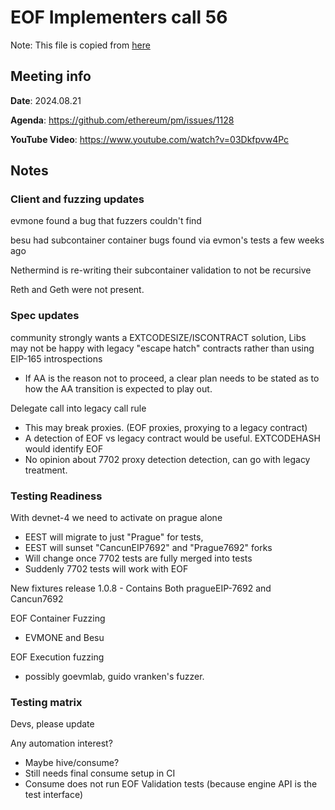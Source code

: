 # EOF Implementers call 56
Note: This file is copied from [here](https://github.com/ethereum/pm/issues/1128#issuecomment-2302428979)
## Meeting info

**Date**: 2024.08.21

**Agenda**: https://github.com/ethereum/pm/issues/1128

**YouTube Video**: https://www.youtube.com/watch?v=03Dkfpvw4Pc

## Notes

### Client and fuzzing updates

evmone found a bug that fuzzers couldn't find

besu had subcontainer container bugs found via evmon's tests a few weeks ago

Nethermind is re-writing their subcontainer validation to not be recursive

Reth and Geth were not present.

### Spec updates

community strongly wants a EXTCODESIZE/ISCONTRACT solution, Libs may not be happy with legacy "escape hatch" contracts rather than using EIP-165 introspections
- If AA is the reason not to proceed, a clear plan needs to be stated as to how the AA transition is expected to play out.

Delegate call into legacy call rule
- This may break proxies. (EOF proxies, proxying to a legacy contract)
- A detection of EOF vs legacy contract would be useful. EXTCODEHASH would identify EOF
- No opinion about 7702 proxy detection detection, can go with legacy treatment.


### Testing Readiness

With devnet-4 we need to activate on prague alone
- EEST will migrate to just "Prague" for tests,
- EEST will sunset "CancunEIP7692" and "Prague7692" forks
- Will change once 7702 tests are fully merged into tests
- Suddenly 7702 tests will work with EOF

New fixtures release 1.0.8 - Contains Both pragueEIP-7692 and Cancun7692

EOF Container Fuzzing
- EVMONE and Besu

EOF Execution fuzzing
- possibly goevmlab, guido vranken's fuzzer.


### Testing matrix

Devs, please update

Any automation interest?
- Maybe hive/consume?
- Still needs final consume setup in CI
- Consume does not run EOF Validation tests (because engine API is the test interface)
